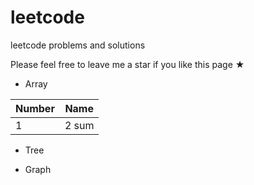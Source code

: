 # leetcode
leetcode problems and solutions

Please feel free to leave me a star if you like this page ★

* Array

|Number |Name |
|-------|-----|
|1      |2 sum|

* Tree

* Graph

